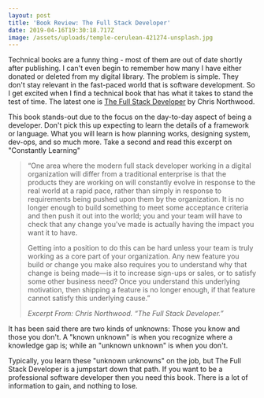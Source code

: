 ```yaml
---
layout: post
title: 'Book Review: The Full Stack Developer'
date: 2019-04-16T19:30:18.717Z
image: /assets/uploads/temple-cerulean-421274-unsplash.jpg
---
```

Technical books are a funny thing - most of them are out of date shortly after publishing. I can't even begin to remember how many I have either donated or deleted from my digital library. The problem is simple. They don't stay relevant in the fast-paced world that is software development. So I get excited when I find a technical book that has what it takes to stand the test of time. The latest one is [The Full Stack Developer](https://www.goodreads.com/book/show/41800851-the-full-stack-developer) by Chris Northwood. 

This book stands-out due to the focus on the day-to-day aspect of being a developer. Don't pick this up expecting to learn the details of a framework or language. What you will learn is how planning works, designing system, dev-ops, and so much more. Take a second and read this excerpt on "Constantly Learning"

> “One area where the modern full stack developer working in a digital organization will differ from a traditional enterprise is that the products they are working on will constantly evolve in response to the real world at a rapid pace, rather than simply in response to requirements being pushed upon them by the organization. It is no longer enough to build something to meet some acceptance criteria and then push it out into the world; you and your team will have to check that any change you've made is actually having the impact you want it to have.
>
> Getting into a position to do this can be hard unless your team is truly working as a core part of your organization. Any new feature you build or change you make also requires you to understand why that change is being made—is it to increase sign-ups or sales, or to satisfy some other business need? Once you understand this underlying motivation, then shipping a feature is no longer enough, if that feature cannot satisfy this underlying cause.”
>
> _Excerpt From: Chris Northwood. “The Full Stack Developer.”_

It has been said there are two kinds of unknowns: Those you know and those you don't. A "known unknown" is when you recognize where a knowledge gap is; while an "unknown unknown" is when you don't.

Typically, you learn these "unknown unknowns" on the job, but The Full Stack Developer is a jumpstart down that path. If you want to be a professional software developer then you need this book. There is a lot of information to gain, and nothing to lose.
